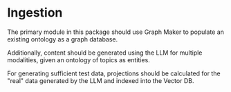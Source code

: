 # Ingestion

The primary module in this package should use Graph Maker to populate an existing ontology as a graph database.

Additionally, content should be generated using the LLM for multiple modalities, given an ontology of topics as entities.

For generating sufficient test data, projections should be calculated for the "real" data generated by the LLM and indexed into the Vector DB.
